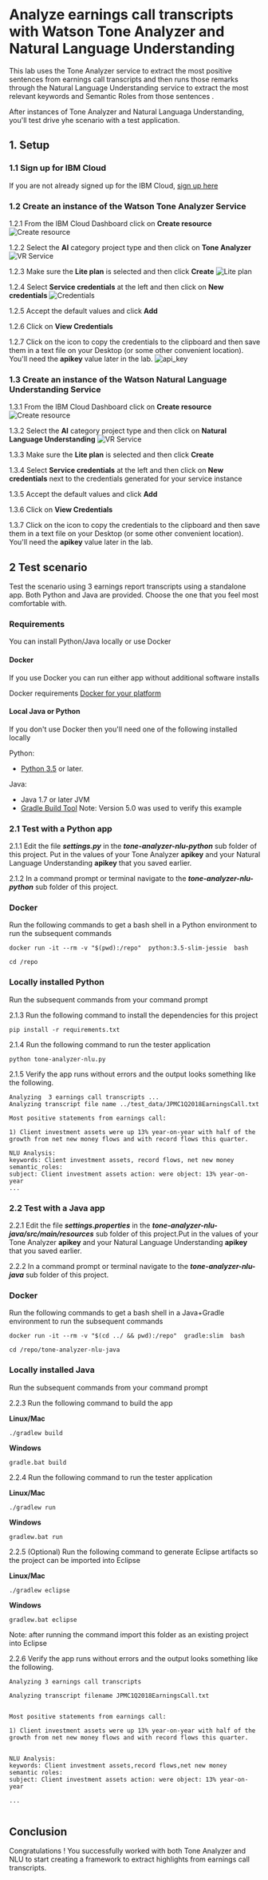 # Analyze earnings call transcripts with Watson Tone Analyzer and Natural Language Understanding

This lab uses the Tone Analyzer service to extract the most positive sentences  from earnings call transcripts and then runs those remarks through the Natural Language Understanding  service to extract the most relevant keywords and Semantic Roles  from those  sentences .

After instances of Tone Analyzer and Natural Languaga Understanding, you'll test drive yhe scenario with a test application.

## 1. Setup

### 1.1 Sign up for IBM Cloud

If you are not already signed up for the IBM Cloud, [sign up here](https://console.bluemix.net)

### 1.2 Create an instance of the Watson Tone Analyzer Service

1.2.1 From the IBM Cloud Dashboard click on **Create resource**
![Create resource](images/ss1.png)


1.2.2 Select the **AI** category project type and then click on **Tone Analyzer**
![VR Service](images/ss2.png)

1.2.3 Make sure the **Lite plan** is selected and then click **Create**
![Lite plan](images/ss3.png)

1.2.4 Select **Service credentials** at the left and then click on **New credentials**
![Credentials](images/ss4.png)

1.2.5 Accept the default values and click **Add**

1.2.6 Click on **View Credentials**

1.2.7 Click on the icon to copy the credentials to the clipboard and then save them in a text file on your Desktop (or some other convenient location). You'll need the **apikey** value later in the lab.
![api_key](images/ss5.png)

### 1.3 Create an instance of the Watson Natural Language Understanding Service

1.3.1 From the IBM Cloud Dashboard click on **Create resource**
![Create resource](images/ss1.png)


1.3.2 Select the **AI** category project type and then click on **Natural Language Understanding**
![VR Service](images/ss6.png)

1.3.3 Make sure the **Lite plan** is selected and then click **Create**


1.3.4 Select **Service credentials** at the left and then click on **New credentials** next to the credentials generated for your service instance

1.3.5 Accept the default values and click **Add**

1.3.6 Click on **View Credentials**

1.3.7 Click on the icon to copy the credentials to the clipboard and then save them in a text file on your Desktop (or some other convenient location). You'll need the **apikey** value later in the lab.


## 2 Test scenario

Test the scenario  using 3 earnings report transcripts  using  a standalone app. Both Python and Java are provided. Choose the one that you feel most comfortable with. 

### Requirements
You can install Python/Java locally or use Docker

#### Docker
If you use Docker you can run either app without additional software installs

Docker requirements
[Docker for your platform](https://docs.docker.com/install/)


#### Local Java or Python
If you don't use  Docker then you'll need one of the following installed locally

Python: 

  - [Python 3.5](https://www.python.org/downloads) or later.

Java:

  - Java 1.7 or later JVM
  - [Gradle Build Tool](https://gradle.org) Note: Version 5.0  was used to verify this example



### 2.1 Test with a Python app

2.1.1 Edit the file ***settings.py*** in the ***tone-analyzer-nlu-python*** sub folder of this project. Put in the values of your Tone Analyzer **apikey**  and your Natural Language Understanding  **apikey**  that you saved earlier.

2.1.2 In a command prompt or terminal navigate to the ***tone-analyzer-nlu-python*** sub folder of this project. 

### Docker

Run the following commands to get a bash shell in a Python environment to run the subsequent commands

`docker run -it --rm -v "$(pwd):/repo"  python:3.5-slim-jessie  bash`

`cd /repo`

### Locally installed Python
Run the subsequent commands  from your command prompt

2.1.3 Run the following command to install the dependencies for this project

`pip install -r requirements.txt`

2.1.4 Run the following command to run the tester application

`python tone-analyzer-nlu.py`

2.1.5 Verify the app runs without errors and the output looks something like the following.

```
Analyzing  3 earnings call transcripts ...
Analyzing transcript file name ../test_data/JPMC1Q2018EarningsCall.txt

Most positive statements from earnings call:

1) Client investment assets were up 13% year-on-year with half of the growth from net new money flows and with record flows this quarter.

NLU Analysis:
keywords: Client investment assets, record flows, net new money
semantic_roles:
subject: Client investment assets action: were object: 13% year-on-year
...
```

### 2.2 Test with a Java app

2.2.1 Edit the file ***settings.properties*** in the ***tone-analyzer-nlu-java/src/main/resources*** sub folder of this project.Put in the values of your Tone Analyzer **apikey**  and your Natural Language Understanding  **apikey**  that you saved earlier.


2.2.2 In a command prompt or terminal navigate to the ***tone-analyzer-nlu-java*** sub folder of this project. 

### Docker

Run the following commands to get a bash shell in a Java+Gradle  environment to run the subsequent commands

`docker run -it --rm -v "$(cd ../ && pwd):/repo"  gradle:slim  bash`

`cd /repo/tone-analyzer-nlu-java`

### Locally installed Java
Run the subsequent commands  from your command prompt

2.2.3 Run the following command to build the app

**Linux/Mac**

`./gradlew build`

**Windows**

`gradle.bat build`

2.2.4 Run the following command to run the tester application

**Linux/Mac**

`./gradlew run`

**Windows**

`gradlew.bat run`

2.2.5 (Optional) Run the following command to generate Eclipse artifacts so the project can be imported into Eclipse

**Linux/Mac**

`./gradlew eclipse`

**Windows**

`gradlew.bat eclipse`

Note: after running the command import this folder as an existing project into Eclipse


2.2.6 Verify the app runs without errors and the output looks something like the following.

```
Analyzing 3 earnings call transcripts

Analyzing transcript filename JPMC1Q2018EarningsCall.txt


Most positive statements from earnings call:

1) Client investment assets were up 13% year-on-year with half of the growth from net new money flows and with record flows this quarter.


NLU Analysis:
keywords: Client investment assets,record flows,net new money
semantic roles:
subject: Client investment assets action: were object: 13% year-on-year

...


```


## Conclusion
Congratulations ! You successfully worked with both Tone Analyzer and NLU to start creating a framework to extract highlights from earnings call transcripts.
